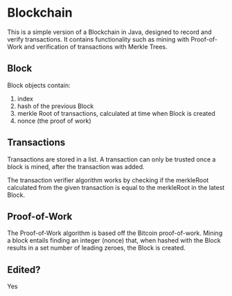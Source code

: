 # Blockchain
This is a simple version of a Blockchain in Java, designed to record and verify transactions. It contains functionality such as mining with Proof-of-Work and verification of transactions with Merkle Trees. 

## Block
Block objects contain: 
  1. index
  2. hash of the previous Block
  3. merkle Root of transactions, calculated at time when Block is created 
  4. nonce (the proof of work)
## Transactions
Transactions are stored in a list. A transaction can only be trusted once a block is mined, after the transaction was added. 

The transaction verifier algorithm works by checking if the merkleRoot calculated from the given transaction is equal to the merkleRoot in the latest Block. 

## Proof-of-Work
The Proof-of-Work algorithm is based off the Bitcoin proof-of-work. Mining a block entails finding an integer (nonce) that, when hashed with the Block results in a set number of leading zeroes, the Block is created.  

## Edited?
Yes

